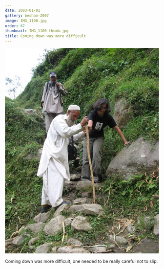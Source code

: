```yaml
---
date: 2003-01-01
gallery: besham-2007
image: IMG_1100.jpg
order: 67
thumbnail: IMG_1100-thumb.jpg
title: Coming down was more difficult
---
```


![Coming down was more difficult](./IMG_1100.jpg)

Coming down was more difficult, one needed to be really careful not to slip: